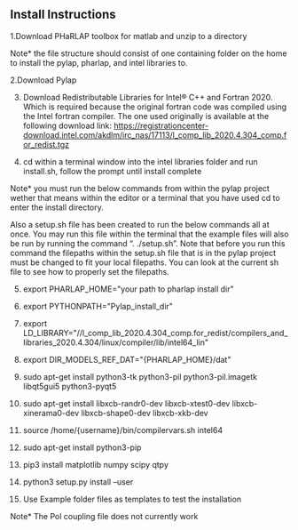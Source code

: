 ## Install Instructions

1.Download PHaRLAP toolbox for matlab and unzip to a directory

Note* the file structure should consist of one containing folder on the home to install the pylap, pharlap, and intel libraries to.

2.Download Pylap

3. Download Redistributable Libraries for Intel® C++ and Fortran 2020. Which is required because the original fortran code was compiled using the Intel fortran compiler. The one used originally is available at the following download link: https://registrationcenter-download.intel.com/akdlm/irc_nas/17113/l_comp_lib_2020.4.304_comp.for_redist.tgz

4. cd within a terminal window into the intel libraries folder and run install.sh, follow the prompt until install complete

Note* you must run the below commands from within the pylap project wether that means within the editor or a terminal that you have used cd to enter the install directory.
  
Also a setup.sh file has been created to run the below commands all at once. You may run this file within the terminal that the example files will also be run by running the command “. ./setup.sh”. Note that before you run this command the filepaths within the setup.sh file that is in the pylap project must be changed to fit your local filepaths. You can look at the current sh file to see how to properly set the filepaths.

5. export PHARLAP_HOME="your path to pharlap install dir"

6. export PYTHONPATH="Pylap_install_dir"

7. export LD_LIBRARY="/<YOUR PATH TO DIR>/l_comp_lib_2020.4.304_comp.for_redist/compilers_and_libraries_2020.4.304/linux/compiler/lib/intel64_lin" 

8. export DIR_MODELS_REF_DAT="{PHARLAP_HOME}/dat"

9. sudo apt-get install python3-tk python3-pil python3-pil.imagetk libqt5gui5 python3-pyqt5 

10. sudo apt-get install libxcb-randr0-dev libxcb-xtest0-dev libxcb-xinerama0-dev libxcb-shape0-dev libxcb-xkb-dev

11. source /home/{username}/bin/compilervars.sh intel64

12. sudo apt-get install python3-pip

13. pip3 install matplotlib numpy scipy qtpy

14. python3 setup.py install –user

15. Use Example folder files as templates to test the installation


Note* The Pol coupling file does not currently work 


